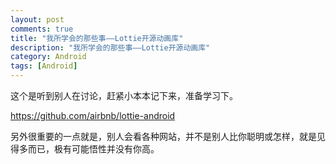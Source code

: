 ```yaml
---
layout: post
comments: true
title: "我所学会的那些事——Lottie开源动画库"
description: "我所学会的那些事——Lottie开源动画库"
category: Android
tags: [Android]
---
```


这个是听到别人在讨论，赶紧小本本记下来，准备学习下。

https://github.com/airbnb/lottie-android

另外很重要的一点就是，别人会看各种网站，并不是别人比你聪明或怎样，就是见得多而已，极有可能悟性并没有你高。

